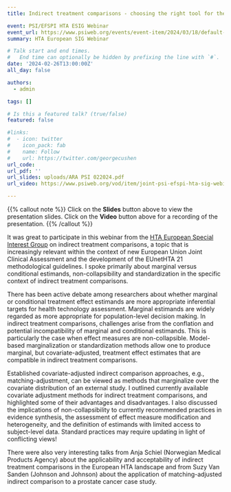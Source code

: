 ```yaml
---
title: Indirect treatment comparisons - choosing the right tool for the job

event: PSI/EFSPI HTA ESIG Webinar
event_url: https://www.psiweb.org/events/event-item/2024/03/18/default-calendar/joint-psi-efspi-hta-sig-meeting-indirect-treatment-comparisons-choosing-the-right-tool-for-the-job
summary: HTA European SIG Webinar

# Talk start and end times.
#   End time can optionally be hidden by prefixing the line with `#`.
date: '2024-02-26T13:00:00Z'
all_day: false

authors:
  - admin

tags: []

# Is this a featured talk? (true/false)
featured: false

#links:
#  - icon: twitter
#    icon_pack: fab
#    name: Follow
#    url: https://twitter.com/georgecushen
url_code: 
url_pdf: ''
url_slides: uploads/ARA PSI 022024.pdf
url_video: https://www.psiweb.org/vod/item/joint-psi-efspi-hta-sig-webinar-indirect-treatment-comparisons---choosing-the-right-tool-for-the-job-(part-1)

---
```


{{% callout note %}}
Click on the **Slides** button above to view the presentation slides. 
Click on the **Video** button above for a recording of the presentation. 
{{% /callout %}}

It was great to participate in this webinar from the [HTA European Special Interest Group](https://psiweb.org/sigs-special-interest-groups/hta) on indirect treatment comparisons, a topic that is increasingly relevant within the context of new European Union Joint Clinical Assessment and the development of the EUnetHTA 21 methodological guidelines. I spoke primarily about marginal versus conditional estimands, non-collapsibility and standardization in the specific context of indirect treatment comparisons. 

There has been active debate among researchers about whether marginal or conditional treatment effect estimands are more appropriate inferential targets for health technology assessment. Marginal estimands are widely regarded as more appropriate for population-level decision making. In indirect treatment comparisons, challenges arise from the conflation and potential incompatibility of marginal and conditional estimands. This is particularly the case when effect measures are non-collapsible. Model-based marginalization or standardization methods allow one to produce marginal, but covariate-adjusted, treatment effect estimates that are compatible in indirect treatment comparisons.

Established covariate-adjusted indirect comparison approaches, e.g., matching-adjustment, can be viewed as methods that marginalize over the covariate distribution of an external study. I outlined currently available covariate adjustment methods for indirect treatment comparisons, and highlighted some of their advantages and disadvantages. I also discussed the implications of non-collapsibility to currently recommended practices in evidence synthesis, the assessment of effect measure modification and heterogeneity, and the definition of estimands with limited access to subject-level data. Standard practices may require updating in light of conflicting views!

There were also very interesting talks from Anja Schiel (Norwegian Medical Products Agency) about the applicability and acceptability of indirect treatment comparisons in the European HTA landscape and from Suzy Van Sanden (Johnson and Johnson) about the application of matching-adjusted indirect comparison to a prostate cancer case study. 

